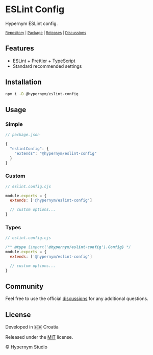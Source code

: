 # ESLint Config

Hypernym ESLint config.

<sub><a href="https://github.com/hypernym-studio/eslint-config">Repository</a> | <a href="https://www.npmjs.com/package/@hypernym/eslint-config">Package</a> | <a href="https://github.com/hypernym-studio/eslint-config/releases">Releases</a> | <a href="https://github.com/hypernym-studio/eslint-config/discussions">Discussions</a></sub>

## Features

- ESLint + Prettier + TypeScript
- Standard recommended settings

## Installation

```sh
npm i -D @hypernym/eslint-config
```

## Usage

### Simple

```js
// package.json

{
  "eslintConfig": {
    "extends": "@hypernym/eslint-config"
  }
}
```

### Custom

```js
// eslint.config.cjs

module.exports = {
  extends: ['@hypernym/eslint-config']

  // custom options...
}
```

### Types

```js
// eslint.config.cjs

/** @type {import('@hypernym/eslint-config').Config} */
module.exports = {
  extends: ['@hypernym/eslint-config']

  // custom options...
}
```

## Community

Feel free to use the official [discussions](https://github.com/hypernym-studio/eslint-config/discussions) for any additional questions.

## License

Developed in 🇭🇷 Croatia

Released under the [MIT](LICENSE.txt) license.

© Hypernym Studio
